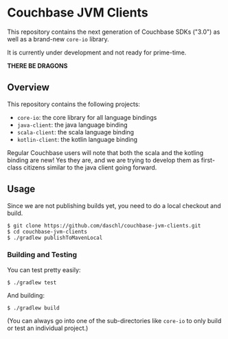 # Couchbase JVM Clients

This repository contains the next generation of Couchbase SDKs ("3.0") as well as a brand-new `core-io` library.

It is currently under development and not ready for prime-time.

**THERE BE DRAGONS**

## Overview

This repository contains the following projects:

 - `core-io`: the core library for all language bindings
 - `java-client`: the java language binding
 - `scala-client`: the scala language binding
 - `kotlin-client`: the kotlin language binding
 
Regular Couchbase users will note that both the scala and the kotling binding are new! Yes they are, and we are trying to develop them as first-class citizens similar to the java client going forward.
 
## Usage

Since we are not publishing builds yet, you need to do a local checkout and build.

```
$ git clone https://github.com/daschl/couchbase-jvm-clients.git
$ cd couchbase-jvm-clients
$ ./gradlew publishToMavenLocal
```

### Building and Testing

You can test pretty easily:

```
$ ./gradlew test
```

And building:

```
$ ./gradlew build
```

(You can always go into one of the sub-directories like `core-io` to only build or test an individual project.)